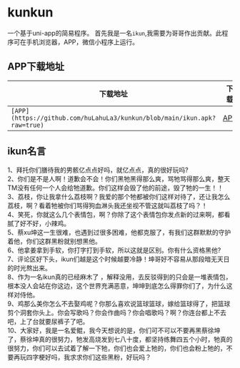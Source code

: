 # kunkun
一个基于uni-app的简易程序。  首先我是一名`ikun`,我需要为哥哥作出贡献。此程序可在手机浏览器，APP，微信小程序上运行。
## APP下载地址
|下载地址|下载|
|----|-----|
|`[APP](https://github.com/huLahuLa3/kunkun/blob/main/ikun.apk?raw=true)`|[APP](/kunkun/blob/main/ikun.apk?raw=true)|
## ikun名言
1、拜托你们膳待我的男骸亿点点好吗，就亿点点，真的很好玩吗?    
2、你们是不是人啊！道歉会不会！你们黑牠黑得那么爽，骂牠骂得那么爽，整天TM没有任何一个人会给牠道歉。你们这样会毁了他的前途，毁了牠的一生！！    
3、荔枝，你让我拿什么荔枝啊？我爱的那个牠都被你们这样对待了，还让我怎么荔枝，啊？看着牠被你们骂得狗血淋头我还坐视不管这就叫荔枝了吗？！      
4、笑死，你就这么几个表情包，啊？你除了这个表情包你发点新的过来啊，都看腻了好不好，小辣鸡。    
5、蔡xu坤这一生很难，也遇到过很多困难，他都克服了，有我们这群默默的守护着他，你们这群黑粉就别想黑他。    
6、他拿姜拿到手软，你打字打到手软，所以这就是区别。你有什么资格黑他?    
7、评论区好下头，ikun们越是这个时候越要冷静！坤哥好不容易从那段暗无天日的时光熬出来。    
8、作为一名ikun真的已经麻木了 ，解释没用，去反驳得到的只会是一堆表情包， 根本没人会站在你这边，这个世界充满恶意，坤坤到底怎么得罪你们了，为什么这样对侍他。    
9、鸡那么美你怎么不去娶鸡呢？你那么喜欢说篮球篮球，嫁给篮球得了，把篮球剪个洞套你头上。你会写歌吗？你会作曲吗？你会唱歌吗？啊？你连台都上不去吧，上了台就要尿裤子了吧。    
10、大家好，我是一名爱鲲，我今天想说的是，你们可不可以不要再黑蔡徐坤了，蔡徐坤真的很努力，牠发高烧发到七八十度，都坚持练舞四五个小时，牠真的很努力，你们可以去试着了解一下牠，你们也会爱上牠的，你们也会粉上牠的，不要再玩四字梗好吗，我求求你们这些黑粉，好玩吗？    